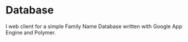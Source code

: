 # Database
I web client for a simple Family Name Database written with Google App Engine and Polymer.
